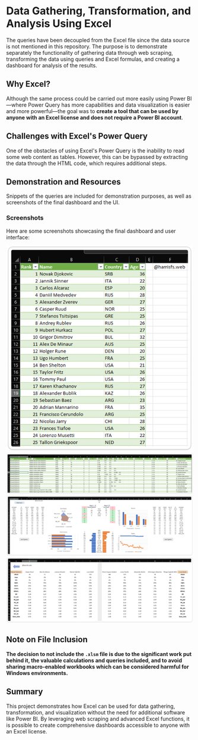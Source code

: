 # Data Gathering, Transformation, and Analysis Using Excel

The queries have been decoupled from the Excel file since the data source is not mentioned in this repository. The purpose is to demonstrate separately the functionality of gathering data through web scraping, transforming the data using queries and Excel formulas, and creating a dashboard for analysis of the results.

## Why Excel?

Although the same process could be carried out more easily using Power BI—where Power Query has more capabilities and data visualization is easier and more powerful—the goal was to **create a tool that can be used by anyone with an Excel license and does not require a Power BI account**.

## Challenges with Excel's Power Query

One of the obstacles of using Excel's Power Query is the inability to read some web content as tables. However, this can be bypassed by extracting the data through the HTML code, which requires additional steps.

## Demonstration and Resources

Snippets of the queries are included for demonstration purposes, as well as screenshots of the final dashboard and the UI.

### Screenshots

Here are some screenshots showcasing the final dashboard and user interface:

![alt text](screenshots/rankings.png)
![alt text](screenshots/results.png)
![alt text](screenshots/head2head_dashboard.png)
![alt text](screenshots/last5games_details.png)

## Note on File Inclusion

**The decision to not include the `.xlsm` file is due to the significant work put behind it, the valuable calculations and queries included, and to avoid sharing macro-enabled workbooks which can be considered harmful for Windows environments.**

## Summary

This project demonstrates how Excel can be used for data gathering, transformation, and visualization without the need for additional software like Power BI. By leveraging web scraping and advanced Excel functions, it is possible to create comprehensive dashboards accessible to anyone with an Excel license.
